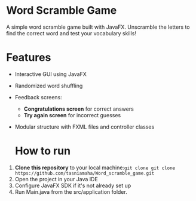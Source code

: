 # Word Scramble Game

A simple word scramble game built with JavaFX. Unscramble the letters to find the correct word and test your vocabulary skills!

# Features
- Interactive GUI using JavaFX
- Randomized word shuffling
- Feedback screens:
  - **Congratulations screen** for correct answers
  - **Try again screen** for incorrect guesses
- Modular structure with FXML files and controller classes

  # How to run
1. **Clone this repository** to your local machine:`git clone git clone https://github.com/tasniamaha/Word_scramble_game.git`
2. Open the project in your Java IDE
3. Configure JavaFX SDK if it's not already set up
4. Run Main.java from the src/application folder.
